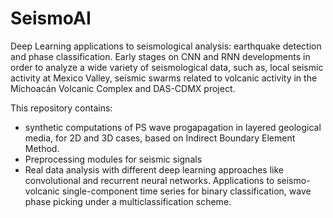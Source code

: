 # SeismoAI
Deep Learning applications to seismological analysis: earthquake detection and phase classification. Early stages on CNN and RNN developments in order to analyze a wide variety of seismological data, such as, local seismic activity at Mexico Valley, seismic swarms related to volcanic activity in the Michoacán Volcanic Complex and DAS-CDMX project.

This repository contains: 
- synthetic computations of PS wave progapagation in layered geological media, for 2D and 3D cases, based on Indirect Boundary Element Method.
- Preprocessing modules for seismic signals
- Real data analysis with different deep learning approaches like convolutional and recurrent neural networks. Applications to seismo-volcanic single-component time series for binary classification, wave phase picking under a multiclassification scheme.


